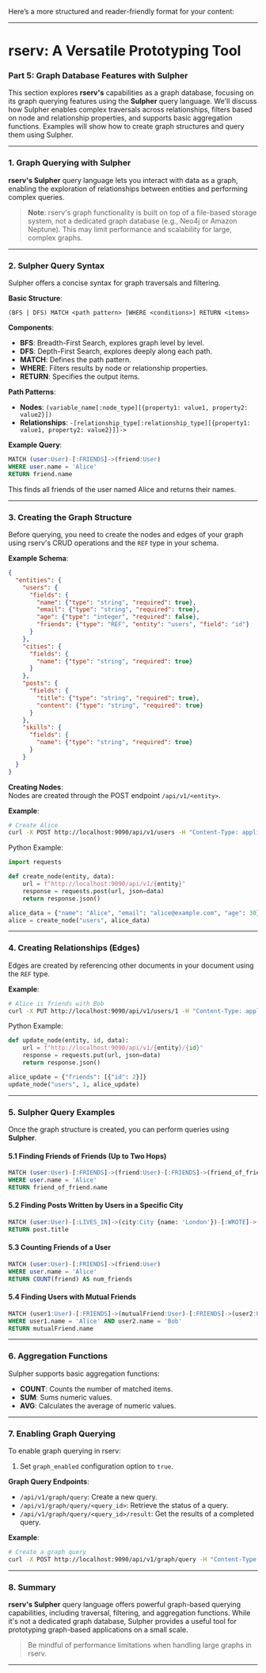 Here’s a more structured and reader-friendly format for your content:

---

# rserv: A Versatile Prototyping Tool  
### Part 5: Graph Database Features with Sulpher

This section explores **rserv's** capabilities as a graph database, focusing on its graph querying features using the **Sulpher** query language. We'll discuss how Sulpher enables complex traversals across relationships, filters based on node and relationship properties, and supports basic aggregation functions. Examples will show how to create graph structures and query them using Sulpher.

---

### 1. Graph Querying with Sulpher

**rserv's Sulpher** query language lets you interact with data as a graph, enabling the exploration of relationships between entities and performing complex queries.

> **Note**: rserv's graph functionality is built on top of a file-based storage system, not a dedicated graph database (e.g., Neo4j or Amazon Neptune). This may limit performance and scalability for large, complex graphs.

---

### 2. Sulpher Query Syntax

Sulpher offers a concise syntax for graph traversals and filtering.

**Basic Structure**:

```
(BFS | DFS) MATCH <path pattern> [WHERE <conditions>] RETURN <items>
```

**Components**:
- **BFS**: Breadth-First Search, explores graph level by level.
- **DFS**: Depth-First Search, explores deeply along each path.
- **MATCH**: Defines the path pattern.
- **WHERE**: Filters results by node or relationship properties.
- **RETURN**: Specifies the output items.

**Path Patterns**:
- **Nodes**: `(variable_name[:node_type][{property1: value1, property2: value2}])`
- **Relationships**: `-[relationship_type[:relationship_type][{property1: value1, property2: value2}]]->`

**Example Query**:

```sql
MATCH (user:User)-[:FRIENDS]->(friend:User)
WHERE user.name = 'Alice'
RETURN friend.name
```
This finds all friends of the user named Alice and returns their names.

---

### 3. Creating the Graph Structure

Before querying, you need to create the nodes and edges of your graph using rserv's CRUD operations and the `REF` type in your schema.

**Example Schema**:

```json
{
  "entities": {
    "users": {
      "fields": {
        "name": {"type": "string", "required": true},
        "email": {"type": "string", "required": true},
        "age": {"type": "integer", "required": false},
        "friends": {"type": "REF", "entity": "users", "field": "id"}
      }
    },
    "cities": {
      "fields": {
        "name": {"type": "string", "required": true}
      }
    },
    "posts": {
      "fields": {
        "title": {"type": "string", "required": true},
        "content": {"type": "string", "required": true}
      }
    },
    "skills": {
      "fields": {
        "name": {"type": "string", "required": true}
      }
    }
  }
}
```

**Creating Nodes**:  
Nodes are created through the POST endpoint `/api/v1/<entity>`.

**Example**:

```bash
# Create Alice
curl -X POST http://localhost:9090/api/v1/users -H "Content-Type: application/json" -d '{"name": "Alice", "email": "alice@example.com", "age": 30}'
```

Python Example:

```python
import requests

def create_node(entity, data):
    url = f"http://localhost:9090/api/v1/{entity}"
    response = requests.post(url, json=data)
    return response.json()

alice_data = {"name": "Alice", "email": "alice@example.com", "age": 30}
alice = create_node("users", alice_data)
```

---

### 4. Creating Relationships (Edges)

Edges are created by referencing other documents in your document using the `REF` type.

**Example**:

```bash
# Alice is friends with Bob
curl -X PUT http://localhost:9090/api/v1/users/1 -H "Content-Type: application/json" -d '{"friends": [{"id": 2}]}'
```

Python Example:

```python
def update_node(entity, id, data):
    url = f"http://localhost:9090/api/v1/{entity}/{id}"
    response = requests.put(url, json=data)
    return response.json()

alice_update = {"friends": [{"id": 2}]}
update_node("users", 1, alice_update)
```

---

### 5. Sulpher Query Examples

Once the graph structure is created, you can perform queries using **Sulpher**.

#### 5.1 Finding Friends of Friends (Up to Two Hops)
```sql
MATCH (user:User)-[:FRIENDS]->(friend:User)-[:FRIENDS]->(friend_of_friend:User)
WHERE user.name = 'Alice'
RETURN friend_of_friend.name
```

#### 5.2 Finding Posts Written by Users in a Specific City
```sql
MATCH (user:User)-[:LIVES_IN]->(city:City {name: 'London'})-[:WROTE]->(post:Post)
RETURN post.title
```

#### 5.3 Counting Friends of a User
```sql
MATCH (user:User)-[:FRIENDS]->(friend:User)
WHERE user.name = 'Alice'
RETURN COUNT(friend) AS num_friends
```

#### 5.4 Finding Users with Mutual Friends
```sql
MATCH (user1:User)-[:FRIENDS]->(mutualFriend:User)-[:FRIENDS]->(user2:User)
WHERE user1.name = 'Alice' AND user2.name = 'Bob'
RETURN mutualFriend.name
```

---

### 6. Aggregation Functions

Sulpher supports basic aggregation functions:
- **COUNT**: Counts the number of matched items.
- **SUM**: Sums numeric values.
- **AVG**: Calculates the average of numeric values.

---

### 7. Enabling Graph Querying

To enable graph querying in rserv:
1. Set `graph_enabled` configuration option to `true`.

**Graph Query Endpoints**:
- `/api/v1/graph/query`: Create a new query.
- `/api/v1/graph/query/<query_id>`: Retrieve the status of a query.
- `/api/v1/graph/query/<query_id>/result`: Get the results of a completed query.

**Example**:

```bash
# Create a graph query
curl -X POST http://localhost:9090/api/v1/graph/query -H "Content-Type: application/json" -d '{"query": "MATCH (user:User)-[:FRIENDS]->(friend:User) WHERE user.name = 'Alice' RETURN friend.name"}'
```

---

### 8. Summary

**rserv's Sulpher** query language offers powerful graph-based querying capabilities, including traversal, filtering, and aggregation functions. While it's not a dedicated graph database, Sulpher provides a useful tool for prototyping graph-based applications on a small scale.

> Be mindful of performance limitations when handling large graphs in rserv.

---
